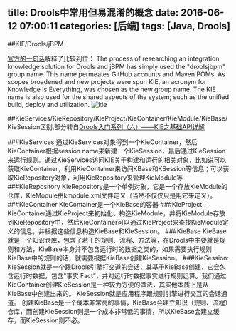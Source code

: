 title: Drools中常用但易混淆的概念
date: 2016-06-12 07:00:11
categories: [后端]
tags: [Java, Drools]
---

##KIE/Drools/jBPM

[官方的一句话](http://docs.jboss.org/drools/release/6.4.0.Final/drools-docs/html/ch04.html#KIEAnatomySection)解释了比较到位：
The process of researching an integration knowledge solution for Drools and jBPM has simply used the "droolsjbpm" group name. This name permeates GitHub accounts and Maven POMs. As scopes broadened and new projects were spun KIE, an acronym for Knowledge Is Everything, was chosen as the new group name. The KIE name is also used for the shared aspects of the system; such as the unified build, deploy and utilization.
![kie](http://docs.jboss.org/drools/release/6.4.0.Final/drools-docs/html/images/kie/Overview/kie.png)

##KieServices/KieRepository/KieProject/KieContainer/KieModule/KieBase/KieSession区别,部分转自[Drools入门系列（六）——KIE之基础API详解](http://www.tuicool.com/articles/jeIVjiy)
<!--more-->
###KieServices
通过KieServices对象得到一个KieContainer，然后KieContainer根据session name来新建一个KieSession，最后通过KieSession来运行规则。通过KieServices访问KIE关于构建和运行的相关对象，比如说可以获取KieContainer，利用KieContainer来访问KBase和KSession等信息；可以获取KieRepository对象，利用KieRepository来管理KieModule等
###KieRepository
KieRepository是一个单例对象，它是一个存放KieModule的仓库，KieModule由kmodule.xml文件定义（当然不仅仅只是用它来定义）。
###KieContainer
KieContainer是一个KieBase的容器
###KieProject：
KieContainer通过KieProject来初始化、构造KieModule，并将KieModule存放到KieRepository中，然后KieContainer可以通过KieProject来查找KieModule定义的信息，并根据这些信息构造KieBase和KieSession。
###KieBase
KieBase就是一个知识仓库，包含了若干的规则、流程、方法等，在Drools中主要就是规则和方法，KieBase本身并不包含运行时的数据之类的，如果需要执行规则KieBase中的规则的话，就需要根据KieBase创建KieSession。
###KieSession:
KieSession就是一个跟Drools引擎打交道的会话，其基于KieBase创建，它会包含运行时数据，包含“事实 Fact”，并对运行时数据事实进行规则运算。我们通过KieContainer创建KieSession是一种较为方便的做法，其实他本质上是从KieBase中创建出来的。
KieSession就是应用程序跟规则引擎进行交互的会话通道。
创建KieBase是一个成本非常高的事情，KieBase会建立知识（规则、流程）仓库，而创建KieSession则是一个成本非常低的事情，所以KieBase会建立缓存，而KieSession则不必。